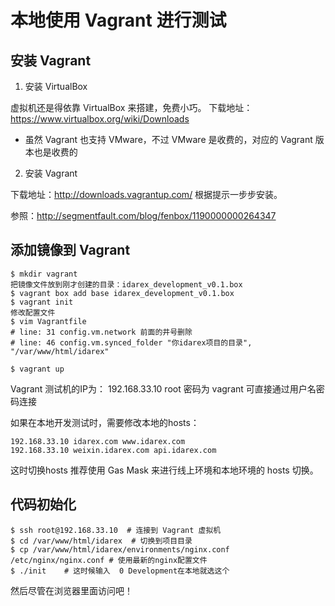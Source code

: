 # 本地使用 Vagrant 进行测试

## 安装 Vagrant 

1. 安装 VirtualBox

虚拟机还是得依靠 VirtualBox 来搭建，免费小巧。
下载地址：https://www.virtualbox.org/wiki/Downloads

* 虽然 Vagrant 也支持 VMware，不过 VMware 是收费的，对应的 Vagrant 版本也是收费的

2. 安装 Vagrant

下载地址：http://downloads.vagrantup.com/ 根据提示一步步安装。

参照：http://segmentfault.com/blog/fenbox/1190000000264347

## 添加镜像到 Vagrant

```
$ mkdir vagrant
把镜像文件放到刚才创建的目录：idarex_development_v0.1.box 
$ vagrant box add base idarex_development_v0.1.box
$ vagrant init
修改配置文件
$ vim Vagrantfile
# line: 31 config.vm.network 前面的井号删除
# line: 46 config.vm.synced_folder "你idarex项目的目录", "/var/www/html/idarex"

$ vagrant up
```
Vagrant 测试机的IP为： 192.168.33.10  root 密码为 vagrant 可直接通过用户名密码连接

如果在本地开发测试时，需要修改本地的hosts：

```
192.168.33.10 idarex.com www.idarex.com
192.168.33.10 weixin.idarex.com api.idarex.com
```
这时切换hosts  推荐使用 Gas Mask 来进行线上环境和本地环境的 hosts 切换。

## 代码初始化
```
$ ssh root@192.168.33.10  # 连接到 Vagrant 虚拟机
$ cd /var/www/html/idarex  # 切换到项目目录
$ cp /var/www/html/idarex/environments/nginx.conf /etc/nginx/nginx.conf # 使用最新的nginx配置文件
$ ./init    # 这时候输入  0 Development在本地就选这个
```

然后尽管在浏览器里面访问吧！
